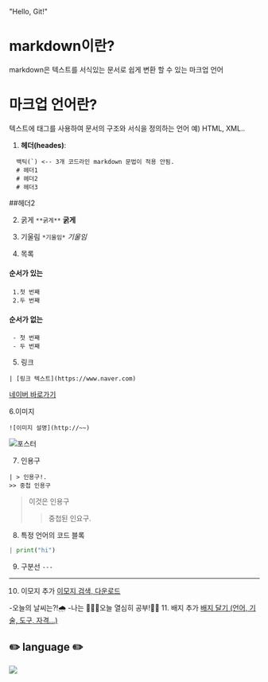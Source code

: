 "Hello, Git!" 

# markdown이란?
markdown은 텍스트를 서식있는 문서로 쉽게 변환 할 수 있는 마크업 언어

# 마크업 언어란?
텍스트에 태그를 사용하여 문서의 구조와 서식을 정의하는 언어
예) HTML, XML..

1. **헤더(heades)**:
```
  백틱(`) <-- 3개 코드라인 markdown 문법이 적용 안됨.
  # 헤더1
  # 헤더2
  # 헤더3
```
##헤더2

2. 굵게
```**굵게**```
**굵게**

4. 기울림
```*기울임*```
*기울임*

4. 목록
#### 순서가 있는
```
 1.첫 번째
 2.두 번째
```
#### 순서가 없는
```
 - 첫 번째
 - 두 번째
```

5. 링크
```
| [링크 텍스트](https://www.naver.com)
```
[네이버 바로가기](https://www.naver.com)

6.이미지
```
![이미지 설명](http://~~)
```
![포스터](https://postfiles.pstatic.net/MjAyNDA5MjRfMjcg/MDAxNzI3MTQyNTU4Njc4.4qXBo1ugtIGcOQ-A3usZX-luvFrOc4303Q76BG0r3jog.2iCOrWdW8KspoR6FktZCa10VO5Jed2vNps-9gwr5jcYg.JPEG/%EB%8B%A4%EC%9A%B4%EB%A1%9C%EB%93%9C_(1).jpeg?type=w966)

7. 인용구

```
| > 인용구!.
>> 중첩 인용구
```
> 이것은 인용구
>>중첩된 인요구.

8. 특정 언어의 코드 블록

```python
| print("hi")
```

9. 구분선
```---```
---

10. 이모지 추가
[이모지 검색, 다운로드](https://emojipedia.org)

-오늘의 날씨는?!🌧️
-나는 🧑🏻‍🎓오늘 열심히 공부!📖🎶
11. 배지 추가
[배지 달기 (언어, 기술, 도구, 자격...)](heeps://simpleicons.org)
  <h2>✏️ language ✏️</h2> <img src="https://img.shields.io/badge/python-3776AB?style=for-the-badge&logo=python&logoColor=white">
